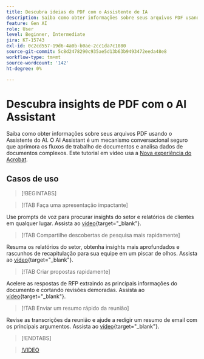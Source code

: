 ```yaml
---
title: Descubra ideias do PDF com o Assistente de IA
description: Saiba como obter informações sobre seus arquivos PDF usando o Assistente de IA
feature: Gen AI
role: User
level: Beginner, Intermediate
jira: KT-15743
exl-id: 0c2cd557-19d6-4a0b-b0ae-2cc1da7c1080
source-git-commit: 5c8d2478290c935ae5d13b63b9493472eeda48e8
workflow-type: tm+mt
source-wordcount: '142'
ht-degree: 0%

---
```


# Descubra insights de PDF com o AI Assistant

Saiba como obter informações sobre seus arquivos PDF usando o Assistente do AI. O AI Assistant é um mecanismo conversacional seguro que aprimora os fluxos de trabalho de documentos e analisa dados de documentos complexos. Este tutorial em vídeo usa a [Nova experiência do Acrobat](new-workspace.md).

## Casos de uso

>[!BEGINTABS]

>[!TAB Faça uma apresentação impactante]

Use prompts de voz para procurar insights do setor e relatórios de clientes em qualquer lugar. Assista ao [vídeo](https://video.tv.adobe.com/v/3428811?quality=12&learn=on&hidetitle=true){target="_blank"}.

>[!TAB Compartilhe descobertas de pesquisa mais rapidamente]

Resuma os relatórios do setor, obtenha insights mais aprofundados e rascunhos de recapitulação para sua equipe em um piscar de olhos. Assista ao [vídeo](https://video.tv.adobe.com/v/3427286?quality=12&learn=on&hidetitle=true){target="_blank"}.

>[!TAB Criar propostas rapidamente]

Acelere as respostas de RFP extraindo as principais informações do documento e cortando revisões demoradas. Assista ao [vídeo](https://video.tv.adobe.com/v/3428639?quality=12&learn=on&hidetitle=true){target="_blank"}.

>[!TAB Enviar um resumo rápido da reunião]

Revise as transcrições da reunião e ajude a redigir um resumo de email com os principais argumentos. Assista ao [vídeo](https://video.tv.adobe.com/v/3427292?quality=12&learn=on&hidetitle=true){target="_blank"}.

>[!ENDTABS]

>[!VIDEO](https://video.tv.adobe.com/v/3430512?enablevpops&quality=12&learn=on&hidetitle=true)
